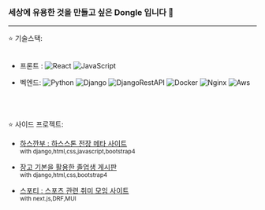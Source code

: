 ### 세상에 유용한 것을 만들고 싶은 Dongle 입니다 👋
<hr>

:star: 기술스택:
<br><br>
* 프론트 :
![React](https://img.shields.io/badge/react-6799FF?style=for-the-badge&logo=React&logoColor=blue)
![JavaScript](https://img.shields.io/badge/javascript-%23323330.svg?style=for-the-badge&logo=javascript&logoColor=%23F7DF1E)

 
* 벡엔드:
![Python](https://img.shields.io/badge/Python-%2300ADD8.svg?style=for-the-badge&logo=Python&logoColor=white)
![Django](https://img.shields.io/badge/Django-22741C?style=for-the-badge&logo=Django&logoColor=green)
![DjangoRestAPI](https://img.shields.io/badge/DjangoRestAPI-EAEAEA?style=for-the-badge&logo=Django&logoColor=red)
![Docker](https://img.shields.io/badge/Docker-6799FF?style=for-the-badge&logo=Docker&logoColor=blue)
![Nginx](https://img.shields.io/badge/Nginx-22741C?style=for-the-badge&logo=Nginx&logoColor=green)
![Aws](https://img.shields.io/badge/AWS-FAECC5?style=for-the-badge&logo=AmazonAWS&logoColor=orange)
<br><br>





<br><br>
:star: 사이드 프로젝트:
* [하스깐부 : 하스스톤 전장 메타 사이트](https://github.com/asena1006/hsb) <br/> <sub>with django,html,css,javascript,bootstrap4</sub>

* [장고 기본을 활용한 졸업생 게시판](https://github.com/asena1006/graduate) <br/> <sub>with django,html,css,bootstrap4</sub>

* [스포티 : 스포츠 관련 취미 모임 사이트](https://github.com/minseok1109/sporty) <br/> <sub>with next.js,DRF,MUI</sub>

